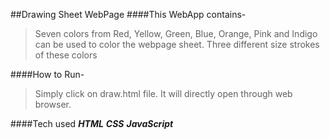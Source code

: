 ##Drawing Sheet WebPage
####This WebApp contains-
>Seven colors from Red, Yellow, Green, Blue, Orange, Pink and Indigo can be used to color the webpage sheet.
>Three different size strokes of these colors

####How to Run-
>Simply click on draw.html file. It will directly open through web browser.

####Tech used
***HTML***
***CSS***
***JavaScript***